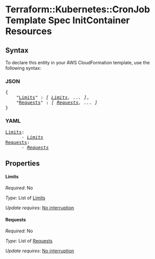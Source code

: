 # Terraform::Kubernetes::CronJob Template Spec InitContainer Resources

## Syntax

To declare this entity in your AWS CloudFormation template, use the following syntax:

### JSON

<pre>
{
    "<a href="#limits" title="Limits">Limits</a>" : <i>[ <a href="template-spec-initcontainer-resources-limits.md">Limits</a>, ... ]</i>,
    "<a href="#requests" title="Requests">Requests</a>" : <i>[ <a href="template-spec-initcontainer-resources-requests.md">Requests</a>, ... ]</i>
}
</pre>

### YAML

<pre>
<a href="#limits" title="Limits">Limits</a>: <i>
      - <a href="template-spec-initcontainer-resources-limits.md">Limits</a></i>
<a href="#requests" title="Requests">Requests</a>: <i>
      - <a href="template-spec-initcontainer-resources-requests.md">Requests</a></i>
</pre>

## Properties

#### Limits

_Required_: No

_Type_: List of <a href="template-spec-initcontainer-resources-limits.md">Limits</a>

_Update requires_: [No interruption](https://docs.aws.amazon.com/AWSCloudFormation/latest/UserGuide/using-cfn-updating-stacks-update-behaviors.html#update-no-interrupt)

#### Requests

_Required_: No

_Type_: List of <a href="template-spec-initcontainer-resources-requests.md">Requests</a>

_Update requires_: [No interruption](https://docs.aws.amazon.com/AWSCloudFormation/latest/UserGuide/using-cfn-updating-stacks-update-behaviors.html#update-no-interrupt)

